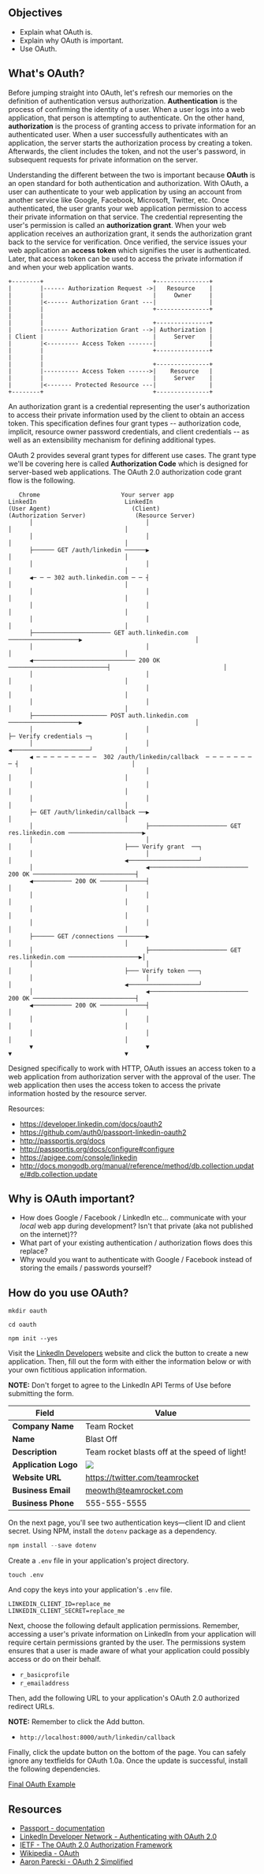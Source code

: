 ## Objectives

- Explain what OAuth is.
- Explain why OAuth is important.
- Use OAuth.

## What's OAuth?

Before jumping straight into OAuth, let's refresh our memories on the definition of authentication versus authorization. **Authentication** is the process of confirming the identity of a user. When a user logs into a web application, that person is attempting to authenticate. On the other hand, **authorization** is the process of granting access to private information for an authenticated user. When a user successfully authenticates with an application, the server starts the authorization process by creating a token. Afterwards, the client includes the token, and not the user's password, in subsequent requests for private information on the server.

Understanding the different between the two is important because **OAuth** is an open standard for both authentication and authorization. With OAuth, a user can authenticate to your web application by using an account from another service like Google, Facebook, Microsoft, Twitter, etc. Once authenticated, the user grants your web application permission to access their private information on that service. The credential representing the user's permission is called an **authorization grant**. When your web application receives an authorization grant, it sends the authorization grant back to the service for verification. Once verified, the service issues your web application an **access token** which signifies the user is authenticated. Later, that access token can be used to access the private information if and when your web application wants.

```text
+--------+                               +---------------+
|        |------ Authorization Request ->|   Resource    |
|        |                               |     Owner     |
|        |<------ Authorization Grant ---|               |
|        |                               +---------------+
|        |
|        |                               +---------------+
|        |------- Authorization Grant -->| Authorization |
| Client |                               |     Server    |
|        |<--------- Access Token -------|               |
|        |                               +---------------+
|        |
|        |                               +---------------+
|        |---------- Access Token ------>|    Resource   |
|        |                               |     Server    |
|        |<------- Protected Resource ---|               |
+--------+                               +---------------+
```

An authorization grant is a credential representing the user's authorization to access their private information used by the client to obtain an access token. This specification defines four grant types -- authorization code, implicit, resource owner password credentials, and client credentials -- as well as an extensibility mechanism for defining additional types.

OAuth 2 provides several grant types for different use cases. The grant type we'll  be covering here is called **Authorization Code** which is designed for server-based web applications. The OAuth 2.0 authorization code grant flow is the following.

```text
   Chrome                       Your server app                     LinkedIn                         LinkedIn
(User Agent)                       (Client)                  (Authorization Server)              (Resource Server)
      │                                │                                │                                │
      │                                │                                │                                │
      ├────── GET /auth/linkedin ──────▶                                │                                │
      │                                │                                │                                │
      ◀─ ─ ─ 302 auth.linkedin.com ─ ─ ┤                                │                                │
      │                                │                                │                                │
      │                                │                                │                                │
      │                                │                                │                                │
      ├────────────────────── GET auth.linkedin.com ────────────────────▶                                │
      │                                │                                │                                │
      ◀───────────────────────────── 200 OK ────────────────────────────┤                                │
      │                                │                                │                                │
      │                                │                                │                                │
      │                                │                                │                                │
      ├───────────────────── POST auth.linkedin.com ────────────────────▶                                │
      │                                │                                ├─ Verify credentials ─┐         │
      │                                │                                ◀──────────────────────┘         │
      ◀ ─ ─ ─ ─ ─ ─ ─ ─ ─  302 /auth/linkedin/callback  ─ ─ ─ ─ ─ ─ ─ ─ ┤                                │
      │                                │                                │                                │
      │                                │                                │                                │
      │                                │                                │                                │
      ├─ GET /auth/linkedin/callback ──▶                                │                                │
      │                                ├────────────────────── GET res.linkedin.com ─────────────────────▶
      │                                │                                │                                ├─── Verify grant  ──┐
      │                                │                                │                                ◀────────────────────┘
      │                                ◀──────────────────────────── 200 OK ─────────────────────────────┤
      ◀─────────── 200 OK ─────────────┤                                │                                │
      │                                │                                │                                │
      │                                │                                │                                │
      │                                │                                │                                │
      ├────── GET /connections ────────▶                                │                                │
      │                                ├────────────────────── GET res.linkedin.com ────────────────────▶│
      │                                │                                │                                ├─── Verify token ───┐
      │                                │                                │                                ◀────────────────────┘
      │                                ◀──────────────────────────── 200 OK ─────────────────────────────┤
      ◀─────────── 200 OK ─────────────┤                                │                                │
      │                                │                                │                                │
      │                                │                                │                                │
      ▼                                ▼                                ▼                                ▼
```

Designed specifically to work with HTTP, OAuth issues an access token to a web application from authorization server with the approval of the user. The web application then uses the access token to access the private information hosted by the resource server.

Resources:

- https://developer.linkedin.com/docs/oauth2
- https://github.com/auth0/passport-linkedin-oauth2
- http://passportjs.org/docs
- http://passportjs.org/docs/configure#configure
- https://apigee.com/console/linkedin
- http://docs.mongodb.org/manual/reference/method/db.collection.update/#db.collection.update

## Why is OAuth important?

- How does Google / Facebook / LinkedIn etc... communicate with your _local_ web app during development?  Isn't that private (aka not published on the internet)??
- What part of your existing authentication / authorization flows does this replace?
- Why would you want to authenticate with Google / Facebook instead of storing the emails / passwords yourself?

## How do you use OAuth?

```shell
mkdir oauth
```

```shell
cd oauth
```

```shell
npm init --yes
```

Visit the [LinkedIn Developers](https://www.linkedin.com/developer/apps) website and click the button to create a new application. Then, fill out the form with either the information below or with your own fictitious application information.

**NOTE:** Don't forget to agree to the LinkedIn API Terms of Use before submitting the form.

| Field                | Value                                         |
|----------------------|-----------------------------------------------|
| **Company Name**     | Team Rocket                                   |
| **Name**             | Blast Off                                     |
| **Description**      | Team rocket blasts off at the speed of light! |
| **Application Logo** | ![](https://goo.gl/MiYoKc)                    |
| **Website URL**      | https://twitter.com/teamrocket                |
| **Business Email**   | meowth@teamrocket.com                         |
| **Business Phone**   | 555-555-5555                                  |

On the next page, you'll see two authentication keys—client ID and client secret. Using NPM, install the `dotenv` package as a dependency.

```javascript
npm install --save dotenv
```

Create a `.env` file in your application's project directory.

```shell
touch .env
```

And copy the keys into your application's `.env` file.

```shell
LINKEDIN_CLIENT_ID=replace_me
LINKEDIN_CLIENT_SECRET=replace_me
```

Next, choose the following default application permissions. Remember, accessing a user's private information on LinkedIn from your application will require certain permissions granted by the user. The permissions system ensures that a user is made aware of what your application could possibly access or do on their behalf.

- `r_basicprofile`
- `r_emailaddress`

Then, add the following URL to your application's OAuth 2.0 authorized redirect URLs.

**NOTE:** Remember to click the Add button.

- `http://localhost:8000/auth/linkedin/callback`

Finally, click the update button on the bottom of the page. You can safely ignore any textfields for OAuth 1.0a. Once the update is successful, install the following dependencies.

[Final OAuth Example](https://github.com/kmcgrady/oauth-example)

## Resources

- [Passport - documentation](http://passportjs.org/docs)  
- [LinkedIn Developer Network - Authenticating with OAuth 2.0](https://developer.linkedin.com/docs/oauth2)
- [IETF - The OAuth 2.0 Authorization Framework](https://tools.ietf.org/html/rfc6749)
- [Wikipedia - OAuth](https://en.wikipedia.org/wiki/OAuth)
- [Aaron Parecki - OAuth 2 Simplified](https://aaronparecki.com/2012/07/29/2/oauth2-simplified)
